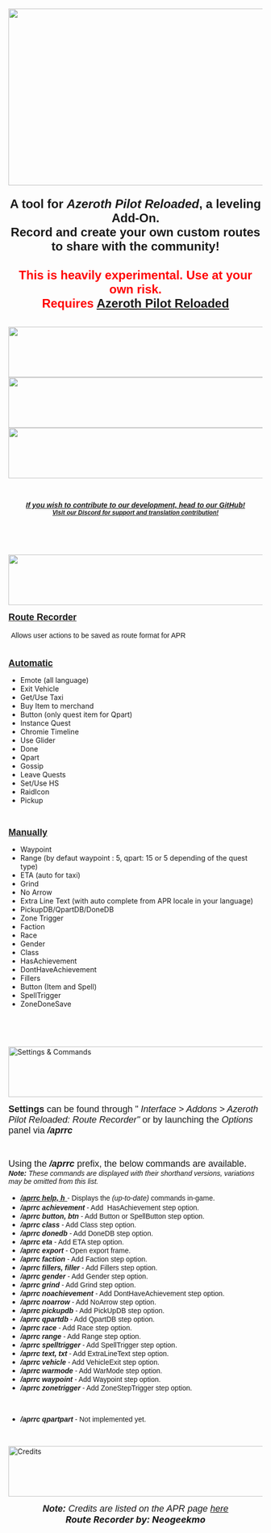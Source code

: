 <h3 style="text-align: center;"><img src="https://github.com/Azeroth-Pilot-Reloaded/APR-Route-Recorder/assets/43384589/70e8a8a0-af88-4125-8d31-2725132d81fe" width="1400" height="350" /></h3>
<h3 style="text-align: center;"><span style="font-size: 24px; font-family: arial;"> A tool for <em>Azeroth Pilot Reloaded</em>, a leveling Add-On.<br />Record and create your own custom routes to share with the community! </span></h3>
<h2 style="text-align: center;"><span style="font-size: 24px;"><span style="font-family: arial;"> <span style="color: #ff0000;"> <strong> This is heavily experimental. Use at your own risk.<br /> </strong> </span> </span> <span style="font-family: arial;"> <span style="color: #ff0000;"> <strong> Requires <a href="https://legacy.curseforge.com/wow/addons/azeroth-pilot-reloaded"> Azeroth Pilot Reloaded </a> </strong> </span> </span></span></h2>
<p style="text-align: center;"><span style="font-size: 12px;"> <span style="font-family: arial;"> <br /> <a href="https://discord.gg/YgcdybKdWX" target="_blank" rel="noopener noreferrer"> <img src="https://github.com/Azeroth-Pilot-Reloaded/azeroth-pilot-reloaded/assets/43384589/f9fc38ba-26b0-4669-a584-ce56f0bf57d6" alt="Discord" width="1400" height="100" /> </a> <a href="https://github.com/Azeroth-Pilot-Reloaded/APR-Route-Recorder" target="_blank" rel="noopener noreferrer"> <img src="https://github.com/Azeroth-Pilot-Reloaded/azeroth-pilot-reloaded/assets/43384589/2c9d96ac-f38a-4442-9dfc-cc6b3ce36981" alt="GitHub" width="1400" height="100" /> </a> <a href="https://www.patreon.com/AzerothPilotReloaded" target="_blank" rel="noopener noreferrer"> <img src="https://github.com/Azeroth-Pilot-Reloaded/azeroth-pilot-reloaded/assets/43384589/8431a849-5507-4489-b6ab-f3b7993ef4ef" alt="Patreon" width="1400" height="100" /> </a> </span> </span></p>
<p style="text-align: center;">&nbsp;</p>
<p style="text-align: center;"><span style="font-size: 24px; font-family: arial;"> <strong> <span style="font-size: 14px;"> <em> <a href="https://github.com/Azeroth-Pilot-Reloaded/APR-Route-Recorder"> <span style="font-family: arial;"> If you wish to contribute to our development, head to our GitHub! </span> </a> </em> </span> <em> <span style="font-size: 12px;"> <span style="font-family: arial;"> <br /> <a href="https://discord.gg/YgcdybKdWX" target="_blank" rel="noopener noreferrer"> Visit our Discord for support and translation contribution! </a> </span> </span> <br /> </em> </strong> </span></p>
<p style="text-align: center;">&nbsp;</p>
<p style="text-align: center;">&nbsp;</p>
<p style="text-align: center;"><span style="font-size: 36px; font-family: arial;"> <strong> <img src="https://github.com/Azeroth-Pilot-Reloaded/azeroth-pilot-reloaded/assets/43384589/6075238f-4042-4403-8fdc-014b4c479a49" alt="Features" width="1400" height="100" /> </strong> </span></p>
<p style="text-align: left;"><span style="font-family: arial; font-size: 18px;"> <strong> <u>Route Recorder</u></strong></span></p>
<p style="text-align: left;"><span style="font-family: arial; font-size: 18px;">&nbsp;<span style="font-size: 14px;">Allows user actions to be saved as route format for APR</span><br /> <br /> </span></p>
<p><span style="font-family: arial; font-size: 18px;"> <strong> <u>Automatic</u> </strong> <br /></span></p>
<ul>
<li><span style="font-size: 14px;">Emote (all language)</span></li>
<li><span style="font-size: 14px;">Exit Vehicle</span></li>
<li><span style="font-size: 14px;">Get/Use Taxi</span></li>
<li><span style="font-size: 14px;">Buy Item to merchand</span></li>
<li><span style="font-size: 14px;">Button (only quest item for Qpart)</span></li>
<li><span style="font-size: 14px;">Instance Quest</span></li>
<li><span style="font-size: 14px;">Chromie Timeline</span></li>
<li><span style="font-size: 14px;">Use Glider</span></li>
<li><span style="font-size: 14px;">Done</span></li>
<li><span style="font-size: 14px;">Qpart</span></li>
<li><span style="font-size: 14px;">Gossip</span></li>
<li><span style="font-size: 14px;">Leave Quests</span></li>
<li><span style="font-size: 14px;">Set/Use HS</span></li>
<li><span style="font-size: 14px;">RaidIcon</span></li>
<li><span style="font-size: 14px;">Pickup</span></li>
</ul>
<p>&nbsp;</p>
<p><span style="font-family: arial; font-size: 18px;"> <strong> <u>Manually</u> </strong> <br /></span></p>
<ul>
<li><span style="font-size: 14px;">Waypoint</span></li>
<li><span style="font-size: 14px;">Range (by defaut waypoint : 5, qpart: 15 or 5 depending of the quest type)</span></li>
<li><span style="font-size: 14px;">ETA (auto for taxi)</span></li>
<li><span style="font-size: 14px;">Grind</span></li>
<li><span style="font-size: 14px;">No Arrow</span></li>
<li><span style="font-size: 14px;">Extra Line Text (with auto complete from APR locale in your language)</span></li>
<li><span style="font-size: 14px;">PickupDB/QpartDB/DoneDB</span></li>
<li><span style="font-size: 14px;">Zone Trigger</span></li>
<li><span style="font-size: 14px;">Faction</span></li>
<li><span style="font-size: 14px;">Race</span></li>
<li><span style="font-size: 14px;">Gender</span></li>
<li><span style="font-size: 14px;">Class</span></li>
<li><span style="font-size: 14px;">HasAchievement</span></li>
<li><span style="font-size: 14px;">DontHaveAchievement</span></li>
<li><span style="font-size: 14px;">Fillers</span></li>
<li><span style="font-size: 14px;">Button (Item and Spell)</span></li>
<li><span style="font-size: 14px;">SpellTrigger</span></li>
<li><span style="font-size: 14px;">ZoneDoneSave</span></li>
</ul>
<p>&nbsp;</p>
<p>&nbsp;</p>
<p><img src="https://github.com/Azeroth-Pilot-Reloaded/azeroth-pilot-reloaded/assets/43384589/ef2d04b1-05f9-4828-a259-f486d59409a7" alt="Settings &amp; Commands" width="1400" height="100" /></p>
<p style="text-align: left;"><span style="font-family: arial; font-size: 18px;"> <strong>Settings</strong> can be found through "<em> Interface &gt; Addons &gt; Azeroth Pilot Reloaded: Route Recorder" </em> or by launching the <em>Options</em> panel via <strong> <em>/aprrc</em></strong></span></p>
<p style="text-align: left;">&nbsp;</p>
<p style="text-align: left;"><span style="font-size: 18px;"> <span style="font-family: arial;"> Using the <em> <strong>/aprrc</strong> </em> prefix, the below commands are available. </span> <span style="font-family: arial;"> <br /> </span> </span> <span style="font-family: arial; font-size: 18px;"> <span style="font-size: 14px;"> <em> <strong>Note:</strong> These commands are displayed with their shorthand versions, variations may be omitted from this list.</em></span></span></p>
<ul>
<li><span style="font-family: arial; font-size: 18px;"><span style="text-decoration: underline;"><em><strong><span style="font-size: 14px;">/aprrc help, h</span></strong> </em> </span><span style="font-size: 14px;"> - Displays the <em>(up-to-date)</em> commands in-game.<span style="font-family: arial;"><span style="font-family: arial;"><br /> </span> </span> </span></span></li>
<li><span style="font-family: arial; font-size: 14px;"><em><strong>/aprrc achievement&nbsp;</strong></em>- Add&nbsp; HasAchievement step option.</span></li>
<li><span style="font-family: arial; font-size: 14px;"><em><strong>/aprrc button, btn&nbsp;</strong></em>- Add Button or SpellButton step option.</span></li>
<li><span style="font-family: arial; font-size: 14px;"><em><strong>/aprrc class&nbsp;</strong></em>- Add Class step option.</span></li>
<li><span style="font-family: arial; font-size: 14px;"><em><strong>/aprrc donedb</strong>&nbsp;</em>- Add DoneDB step option.</span></li>
<li><span style="font-family: arial; font-size: 14px;"><em><strong>/aprrc eta&nbsp;</strong></em>- Add ETA step option.</span></li>
<li><span style="font-family: arial; font-size: 14px;"><em><strong>/aprrc export&nbsp;</strong></em>- Open export frame.</span></li>
<li><span style="font-family: arial; font-size: 14px;"><em><strong>/aprrc faction&nbsp;</strong></em>- Add Faction step option.</span></li>
<li><span style="font-family: arial; font-size: 14px;"><em><strong>/aprrc fillers, filler&nbsp;</strong></em>- Add Fillers step option.</span></li>
<li><span style="font-family: arial; font-size: 14px;"><em><strong>/aprrc gender&nbsp;</strong></em>- Add Gender step option.</span></li>
<li><span style="font-family: arial; font-size: 14px;"><em><strong>/aprrc grind&nbsp;</strong></em>- Add Grind step option.</span></li>
<li><span style="font-family: arial; font-size: 14px;"><em><strong>/aprrc noachievement&nbsp;</strong></em>- Add DontHaveAchievement step option.</span></li>
<li><span style="font-family: arial; font-size: 14px;"><em><strong>/aprrc noarrow&nbsp;</strong></em>- Add NoArrow step option.</span></li>
<li><span style="font-family: arial; font-size: 14px;"><em><strong>/aprrc pickupdb</strong>&nbsp;</em>- Add PickUpDB step option.</span></li>
<li><span style="font-family: arial; font-size: 14px;"><em><strong>/aprrc qpartdb</strong>&nbsp;</em>- Add QpartDB step option.</span></li>
<li><span style="font-family: arial; font-size: 14px;"><em><strong>/aprrc race&nbsp;</strong></em>- Add Race step option.</span></li>
<li><span style="font-family: arial; font-size: 14px;"><em><strong>/aprrc range&nbsp;</strong></em>- Add Range step option.</span></li>
<li><span style="font-family: arial; font-size: 14px;"><em><strong>/aprrc spelltrigger&nbsp;</strong></em>- Add SpellTrigger step option.</span></li>
<li><span style="font-family: arial; font-size: 14px;"><em><strong>/aprrc text, txt</strong>&nbsp;</em>- Add ExtraLineText step option.</span></li>
<li><span style="font-family: arial; font-size: 14px;"><em><strong>/aprrc vehicle&nbsp;</strong></em>- Add VehicleExit step option.</span></li>
<li><span style="font-family: arial; font-size: 14px;"><em><strong>/aprrc warmode&nbsp;</strong></em>- Add WarMode step option.</span></li>
<li><span style="font-family: arial; font-size: 14px;"><em><strong>/aprrc waypoint&nbsp;</strong></em>- Add Waypoint step option.</span></li>
<li><span style="font-family: arial; font-size: 14px;"><em><strong>/aprrc zonetrigger</strong>&nbsp;</em>- Add ZoneStepTrigger step option.</span></li>
</ul>
<p>&nbsp;</p>
<ul>
<li><span style="font-family: arial; font-size: 14px;"><em><strong>/aprrc qpartpart&nbsp;</strong></em>- Not implemented yet.</span></li>
</ul>
<p>&nbsp;</p>
<p><a href="https://legacy.curseforge.com/wow/addons/azeroth-pilot-reloaded"> <img src="https://github.com/Azeroth-Pilot-Reloaded/azeroth-pilot-reloaded/assets/43384589/c410925a-a3c4-4d7d-8b92-765dbc828c56" alt="Credits" width="1400" height="100" /> </a></p>
<p style="text-align: center;"><span style="font-size: 18px;"> <em> <span style="font-family: arial;"> <strong>Note:</strong> Credits are listed on the APR page <a href="https://legacy.curseforge.com/wow/addons/azeroth-pilot-reloaded"> here<br /> </a></span></em></span><em><strong><span style="font-size: 18px;">Route Recorder by: Neogeekmo</span><br /> </strong> </em></p>
<p style="padding-left: 60px; text-align: center;">&nbsp;</p>
<div class="notranslate" style="all: initial;">&nbsp;</div>
